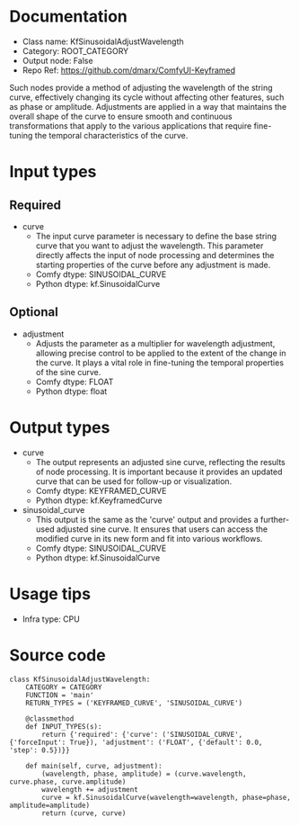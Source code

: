 # Documentation
- Class name: KfSinusoidalAdjustWavelength
- Category: ROOT_CATEGORY
- Output node: False
- Repo Ref: https://github.com/dmarx/ComfyUI-Keyframed

Such nodes provide a method of adjusting the wavelength of the string curve, effectively changing its cycle without affecting other features, such as phase or amplitude. Adjustments are applied in a way that maintains the overall shape of the curve to ensure smooth and continuous transformations that apply to the various applications that require fine-tuning the temporal characteristics of the curve.

# Input types
## Required
- curve
    - The input curve parameter is necessary to define the base string curve that you want to adjust the wavelength. This parameter directly affects the input of node processing and determines the starting properties of the curve before any adjustment is made.
    - Comfy dtype: SINUSOIDAL_CURVE
    - Python dtype: kf.SinusoidalCurve
## Optional
- adjustment
    - Adjusts the parameter as a multiplier for wavelength adjustment, allowing precise control to be applied to the extent of the change in the curve. It plays a vital role in fine-tuning the temporal properties of the sine curve.
    - Comfy dtype: FLOAT
    - Python dtype: float

# Output types
- curve
    - The output represents an adjusted sine curve, reflecting the results of node processing. It is important because it provides an updated curve that can be used for follow-up or visualization.
    - Comfy dtype: KEYFRAMED_CURVE
    - Python dtype: kf.KeyframedCurve
- sinusoidal_curve
    - This output is the same as the 'curve' output and provides a further-used adjusted sine curve. It ensures that users can access the modified curve in its new form and fit into various workflows.
    - Comfy dtype: SINUSOIDAL_CURVE
    - Python dtype: kf.SinusoidalCurve

# Usage tips
- Infra type: CPU

# Source code
```
class KfSinusoidalAdjustWavelength:
    CATEGORY = CATEGORY
    FUNCTION = 'main'
    RETURN_TYPES = ('KEYFRAMED_CURVE', 'SINUSOIDAL_CURVE')

    @classmethod
    def INPUT_TYPES(s):
        return {'required': {'curve': ('SINUSOIDAL_CURVE', {'forceInput': True}), 'adjustment': ('FLOAT', {'default': 0.0, 'step': 0.5})}}

    def main(self, curve, adjustment):
        (wavelength, phase, amplitude) = (curve.wavelength, curve.phase, curve.amplitude)
        wavelength += adjustment
        curve = kf.SinusoidalCurve(wavelength=wavelength, phase=phase, amplitude=amplitude)
        return (curve, curve)
```